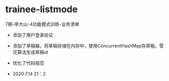 # trainee-listmode
7期-李大山-4功能模式训练-业务清单
* 添加了用户登录验证

* 添加了草稿箱，将草稿存储在内存中，使用ConcurrentHashMap存草稿，雪花算法生成草稿id

* 优化了代码规范

* 2020.7.14 21：2

